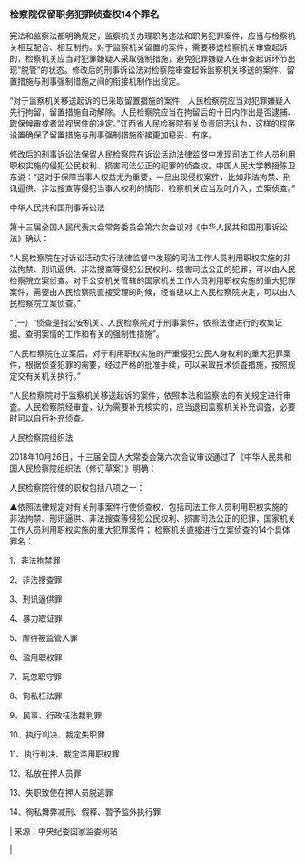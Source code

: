 ### 检察院保留职务犯罪侦查权14个罪名 


宪法和监察法都明确规定，监察机关办理职务违法和职务犯罪案件，应当与检察机关相互配合、相互制约。对于监察机关留置的案件，需要移送检察机关审查起诉的，检察机关应当对犯罪嫌疑人采取强制措施，避免犯罪嫌疑人在审查起诉环节出现“脱管”的状态。修改后的刑事诉讼法对检察院审查起诉监察机关移送的案件、留置措施与刑事强制措施之间的衔接机制作出规定。

“对于监察机关移送起诉的已采取留置措施的案件，人民检察院应当对犯罪嫌疑人先行拘留，留置措施自动解除。人民检察院应当在拘留后的十日内作出是否逮捕、取保候审或者监视居住的决定。”江西省人民检察院有关负责同志认为，这样的程序设置确保了留置措施与刑事强制措施衔接更加稳妥、有序。

修改后的刑事诉讼法保留人民检察院在诉讼活动法律监督中发现司法工作人员利用职权实施的侵犯公民权利、损害司法公正的犯罪的侦查权。中国人民大学教授陈卫东说：“这对于保障当事人权益尤为重要，一旦出现侵权案件，比如非法拘禁、刑讯逼供、非法搜查等侵犯当事人权利的情形，检察机关应当及时介入，立案侦查。”

中华人民共和国刑事诉讼法

第十三届全国人民代表大会常务委员会第六次会议对《中华人民共和国刑事诉讼法》确认：

“人民检察院在对诉讼活动实行法律监督中发现的司法工作人员利用职权实施的非法拘禁、刑讯逼供、非法搜查等侵犯公民权利、损害司法公正的犯罪，可以由人民检察院立案侦查。对于公安机关管辖的国家机关工作人员利用职权实施的重大犯罪案件，需要由人民检察院直接受理的时候，经省级以上人民检察院决定，可以由人民检察院立案侦查。”

“（一）“侦查是指公安机关、人民检察院对于刑事案件，依照法律进行的收集证据、查明案情的工作和有关的强制性措施”。

“人民检察院在立案后，对于利用职权实施的严重侵犯公民人身权利的重大犯罪案件，根据侦查犯罪的需要，经过严格的批准手续，可以采取技术侦査措施，按照规定交有关机关执行。”

“人民检察院对于监察机关移送起诉的案件，依照本法和监察法的有关规定进行审査。人民检察院经审査，认为需要补充核实的，应当退回监察机关补充调査，必要时可以自行补充侦查。

人民检察院组织法

2018年10月26日，十三届全国人大常委会第六次会议审议通过了《中华人民共和国人民检察院组织法（修订草案）》明确：

人民检察院行使的职权包括八项之一：

▲依照法律规定对有关刑事案件行使侦查权，包括司法工作人员利用职权实施的非法拘禁、刑讯逼供、非法搜查等侵犯公民权利、损害司法公正的犯罪，国家机关工作人员利用职权实施的重大犯罪案件；
检察机关直接进行立案侦查的14个具体罪名：

1、非法拘禁罪

2、非法搜查罪

3、刑讯逼供罪

4、暴力取证罪

5、虐待被监管人罪

6、滥用职权罪

7、玩忽职守罪

8、徇私枉法罪

9、民事、行政枉法裁判罪

10、执行判决、裁定失职罪

11、执行判决、裁定滥用职权罪

12、私放在押人员罪

13、失职致使在押人员脱逃罪

14、徇私舞弊减刑、假释、暂予监外执行罪

|
来源：中央纪委国家监委网站

|